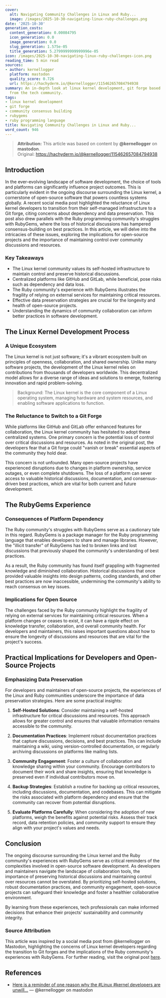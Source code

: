 ```yaml
---
cover:
  alt: Navigating Community Challenges in Linux and Ruby...
  image: /images/2025-10-30-navigating-linux-ruby-challenges.png
date: '2025-10-30'
generation_costs:
  content_generation: 0.00084795
  icon_generation: 0.0
  image_generation: 0.0
  slug_generation: 1.575e-05
  title_generation: 5.2799999999999996e-05
icon: /images/2025-10-30-navigating-linux-ruby-challenges-icon.png
reading_time: 5 min read
sources:
- author: kernellogger
  platform: mastodon
  quality_score: 0.726
  url: https://hachyderm.io/@kernellogger/115462657084794938
summary: An in-depth look at linux kernel development, git forge based on insights
  from the tech community.
tags:
- linux kernel development
- git forge
- community consensus building
- rubygems
- ruby programming language
title: Navigating Community Challenges in Linux and Ruby...
word_count: 946
---
```


> **Attribution:** This article was based on content by **@kernellogger** on **mastodon**.  
> Original: https://hachyderm.io/@kernellogger/115462657084794938

## Introduction

In the ever-evolving landscape of software development, the choice of tools and platforms can significantly influence project outcomes. This is particularly evident in the ongoing discourse surrounding the Linux kernel, a cornerstone of open-source software that powers countless systems globally. A recent social media post highlighted the reluctance of Linux kernel developers to transition from their self-managed infrastructure to a Git forge, citing concerns about dependency and data preservation. This post also drew parallels with the Ruby programming community's struggles with RubyGems, where the loss of historical discussions has hampered consensus-building on best practices. In this article, we will delve into the intricacies of these issues, exploring the implications for open-source projects and the importance of maintaining control over community discussions and resources.

### Key Takeaways

- The Linux kernel community values its self-hosted infrastructure to maintain control and preserve historical discussions.
- Centralized platforms like GitHub and GitLab, while beneficial, pose risks such as dependency and data loss.
- The Ruby community's experience with RubyGems illustrates the fragility of relying on external services for maintaining critical resources.
- Effective data preservation strategies are crucial for the longevity and health of open-source projects.
- Understanding the dynamics of community collaboration can inform better practices in software development.

## The Linux Kernel Development Process

### A Unique Ecosystem

The Linux kernel is not just software; it's a vibrant ecosystem built on principles of openness, collaboration, and shared ownership. Unlike many software projects, the development of the Linux kernel relies on contributions from thousands of developers worldwide. This decentralized model allows for a diverse range of ideas and solutions to emerge, fostering innovation and rapid problem-solving.

> Background: The Linux kernel is the core component of a Linux operating system, managing hardware and system resources, and enabling software applications to function.

### The Reluctance to Switch to a Git Forge

While platforms like GitHub and GitLab offer enhanced features for collaboration, the Linux kernel community has hesitated to adopt these centralized systems. One primary concern is the potential loss of control over critical discussions and resources. As noted in the original post, the developers fear that a Git forge could "vanish or break" essential aspects of the community they hold dear.

This concern is not unfounded. Many open-source projects have experienced disruptions due to changes in platform ownership, service outages, or even complete shutdowns. The loss of a platform can sever access to valuable historical discussions, documentation, and consensus-driven best practices, which are vital for both current and future development.

## The RubyGems Experience

### Consequences of Platform Dependency

The Ruby community's struggles with RubyGems serve as a cautionary tale in this regard. RubyGems is a package manager for the Ruby programming language that enables developers to share and manage libraries. However, the "illicit transfer" of RubyGems has led to broken links and lost discussions that previously shaped the community's understanding of best practices.

As a result, the Ruby community has found itself grappling with fragmented knowledge and diminished collaboration. Historical discussions that once provided valuable insights into design patterns, coding standards, and other best practices are now inaccessible, undermining the community's ability to reach consensus on key issues.

### Implications for Open Source

The challenges faced by the Ruby community highlight the fragility of relying on external services for maintaining critical resources. When a platform changes or ceases to exist, it can have a ripple effect on knowledge transfer, collaboration, and overall community health. For developers and maintainers, this raises important questions about how to ensure the longevity of discussions and resources that are vital for the project's success.

## Practical Implications for Developers and Open-Source Projects

### Emphasizing Data Preservation

For developers and maintainers of open-source projects, the experiences of the Linux and Ruby communities underscore the importance of data preservation strategies. Here are some practical insights:

1. **Self-Hosted Solutions**: Consider maintaining a self-hosted infrastructure for critical discussions and resources. This approach allows for greater control and ensures that valuable information remains accessible to the community.

2. **Documentation Practices**: Implement robust documentation practices that capture discussions, decisions, and best practices. This can include maintaining a wiki, using version-controlled documentation, or regularly archiving discussions on platforms like mailing lists.

3. **Community Engagement**: Foster a culture of collaboration and knowledge sharing within your community. Encourage contributors to document their work and share insights, ensuring that knowledge is preserved even if individual contributors move on.

4. **Backup Strategies**: Establish a routine for backing up critical resources, including discussions, documentation, and codebases. This can mitigate the risks associated with platform dependency and ensure that the community can recover from potential disruptions.

5. **Evaluate Platforms Carefully**: When considering the adoption of new platforms, weigh the benefits against potential risks. Assess their track record, data retention policies, and community support to ensure they align with your project's values and needs.

## Conclusion

The ongoing discourse surrounding the Linux kernel and the Ruby community's experiences with RubyGems serve as critical reminders of the complexities involved in open-source software development. As developers and maintainers navigate the landscape of collaboration tools, the importance of preserving historical discussions and maintaining control over resources cannot be overstated. By prioritizing self-hosted solutions, robust documentation practices, and community engagement, open-source projects can safeguard their knowledge and foster a healthier collaborative environment. 

By learning from these experiences, tech professionals can make informed decisions that enhance their projects' sustainability and community integrity.

### Source Attribution

This article was inspired by a social media post from @kernellogger on Mastodon, highlighting the concerns of Linux kernel developers regarding the transition to Git forges and the implications of the Ruby community's experiences with RubyGems. For further reading, visit the original post [here](https://hachyderm.io/@kernellogger/115462657084794938).

## References

- [Here is a reminder of one reason why the #Linux #kernel developers are unwill...](https://hachyderm.io/@kernellogger/115462657084794938) — @kernellogger on mastodon
